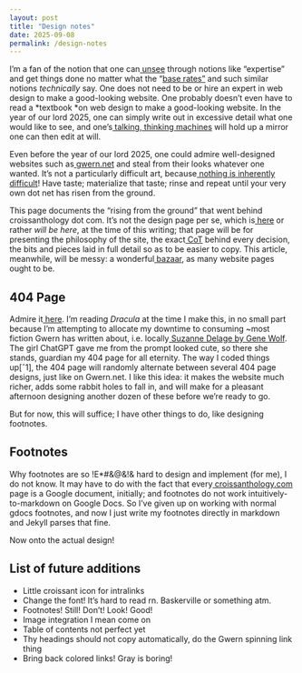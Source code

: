 ```yaml
---
layout: post
title: "Design notes"
date: 2025-09-08
permalink: /design-notes
---
```


I’m a fan of the notion that one can[ unsee](http://gwern.net/unseeing) through notions like “expertise” and get things done no matter what the “[base rates”](https://en.wikipedia.org/wiki/Base_rate) and such similar notions *technically* say. One does not need to be or hire an expert in web design to make a good-looking website. One probably doesn’t even have to read a *textbook *on web design to make a good-looking website. In the year of our lord 2025, one can simply write out in excessive detail what one would like to see, and one’s[ talking, thinking machines](http://en.wikipedia.org/wiki/large_language_models) will hold up a mirror one can then edit at will.

Even before the year of our lord 2025, one could admire well-designed websites such as[ gwern.net](http://gwern.net/design) and steal from their looks whatever one wanted. It’s not a particularly difficult art, because[ nothing is inherently difficult](https://guzey.com/education/is-anything-inherently-difficult/)! Have taste; materialize that taste; rinse and repeat until your very own dot net has risen from the ground.

This page documents the “rising from the ground” that went behind croissanthology dot com. It’s not the design page per se, which is[ here](http://croissanthology.com/design) or rather *will be here*, at the time of this writing; that page will be for presenting the philosophy of the site, the exact[ CoT](https://en.wikipedia.org/wiki/Prompt_engineering#Chain-of-thought) behind every decision, the bits and pieces laid in full detail so as to be easier to copy. This article, meanwhile, will be messy: a wonderful[ bazaar](http://v), as many website pages ought to be.


## **404 Page**


Admire it[ here](http://croissanthology.com/404). I’m reading *Dracula* at the time I make this, in no small part because I’m attempting to allocate my downtime to consuming ~most fiction Gwern has written about, i.e. locally[ Suzanne Delage by Gene Wolf](http://gwern.net/suzanne-delage). The girl ChatGPT gave me from the prompt looked cute, so there she stands, guardian my 404 page for all eternity. The way I coded things up[ˆ1], the 404 page will randomly alternate between several 404 page designs, just like on Gwern.net. I like this idea: it makes the website much richer, adds some rabbit holes to fall in, and will make for a pleasant afternoon designing another dozen of these before we’re ready to go.

But for now, this will suffice; I have other things to do, like designing footnotes.




## **Footnotes**


Why footnotes are so !E*#&@&!& hard to design and implement (for me), I do not know. It may have to do with the fact that every[ croissanthology.com](http://croissanthology.com) page is a Google document, initially; and footnotes do not work intuitively-to-markdown on Google Docs. So I’ve given up on working with normal gdocs footnotes, and now I just write my footnotes directly in markdown and Jekyll parses that fine.

Now onto the actual design!

## List of future additions

- Little croissant icon for intralinks
- Change the font! It’s hard to read rn. Baskerville or something atm.
- Footnotes! Still! Don’t! Look! Good!
- Image integration I mean come on
- Table of contents not perfect yet
- Thy headings should not copy automatically, do the Gwern spinning link thing
- Bring back colored links! Gray is boring! 

[^1]:** **Or rather, had OpenAI Codex Web code things up while I was taking a stroll, shower, or otherwise not paying attention and occasionally adjusting details on my phone screen. One can lead an incredibly satisfying cadence of existence, even at our relatively primitive technological level.
